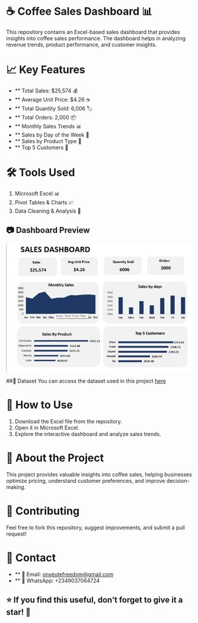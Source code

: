 # ☕ Coffee Sales Dashboard 📊
This repository contains an Excel-based sales dashboard that provides insights into coffee sales performance. The dashboard helps in analyzing revenue trends, product performance, and customer insights.

# 📈 Key Features
- ** Total Sales: $25,574 💰
- ** Average Unit Price: $4.26 ☕
- ** Total Quantity Sold: 6,006 🏷️
- ** Total Orders: 2,000 📦
- ** Monthly Sales Trends 📊
- ** Sales by Day of the Week 📅
- ** Sales by Product Type 🏅
- ** Top 5 Customers 👥
# 🛠️ Tools Used
1. Microsoft Excel 📊
2. Pivot Tables & Charts 📈
3. Data Cleaning & Analysis 🧹
## 📷 Dashboard Preview
![Coffee Sales Dashboard](https://github.com/Freedom-Analytics/Coffee-sales-Analysis/blob/main/coffee%20Image.jpg)


##📂 Dataset
You can access the dataset used in this project [here](https://onedrive.live.com/personal/07fb2997ad559975/_layouts/15/Doc.aspx?resid=7FB2997AD559975!s41cc2a92a6f44708b7723807025ede0a&cid=7fb2997ad559975&migratedtospo=true&app=Excel)

# 🚀 How to Use
1. Download the Excel file from the repository.
2. Open it in Microsoft Excel.
3. Explore the interactive dashboard and analyze sales trends.
# 📌 About the Project
This project provides valuable insights into coffee sales, helping businesses optimize pricing, understand customer preferences, and improve decision-making.

# 🤝 Contributing
Feel free to fork this repository, suggest improvements, and submit a pull request!

# 📩 Contact
- ** 📧 Email: onyeutefreedom@gmail.com
- ** 📱 WhatsApp: +2349037064724
## ⭐ If you find this useful, don’t forget to give it a star! 🌟
